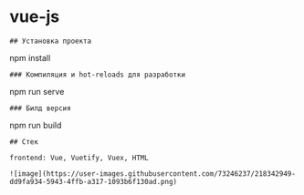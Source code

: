 # vue-js
```
## Установка проекта
```
npm install
```
### Компиляция и hot-reloads для разработки
```
npm run serve
```
### Билд версия
```
npm run build
```
## Стек

frontend: Vue, Vuetify, Vuex, HTML

![image](https://user-images.githubusercontent.com/73246237/218342949-dd9fa934-5943-4ffb-a317-1093b6f130ad.png)
